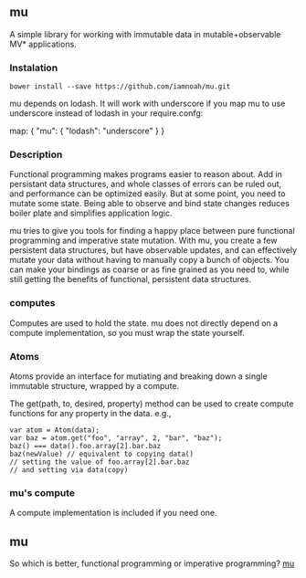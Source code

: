 ## mu

A simple library for working with immutable data in mutable+observable MV* applications.

### Instalation

    bower install --save https://github.com/iamnoah/mu.git

mu depends on lodash. It will work with underscore if you map mu to use underscore instead of lodash in your require.confg:

   map: {
       "mu": {
           "lodash": "underscore"
       }
   }

### Description

Functional programming makes programs easier to reason about. Add in persistant data structures, and whole classes of errors can be ruled out, and performance can be optimized easily. But at some point, you need to mutate some state. Being able to observe and bind state changes reduces boiler plate and simplifies application logic.

mu tries to give you tools for finding a happy place between pure functional programming and imperative state mutation.  With mu, you create a few persistent data structures, but have observable updates, and can effectively mutate your data without having to manually copy a bunch of objects. You can make your bindings as coarse or as fine grained as you need to, while still getting the benefits of functional, persistent data structures.


### computes

Computes are used to hold the state. mu does not directly depend on a compute implementation, so you must wrap the state yourself.

### Atoms

Atoms provide an interface for mutiating and breaking down a single immutable structure, wrapped by a compute.

The get(path, to, desired, property) method can be used to create compute functions for any property in the data. e.g.,

	var atom = Atom(data);
    var baz = atom.get("foo", "array", 2, "bar", "baz");
    baz() === data().foo.array[2].bar.baz
    baz(newValue) // equivalent to copying data()
    // setting the value of foo.array[2].bar.baz
    // and setting via data(copy)

### mu's compute

A compute implementation is included if you need one.

## mu

So which is better, functional programming or imperative programming? [mu][1]

[1]: http://en.wikipedia.org/wiki/Mu_(negative)#.22Unasking.22_the_question
